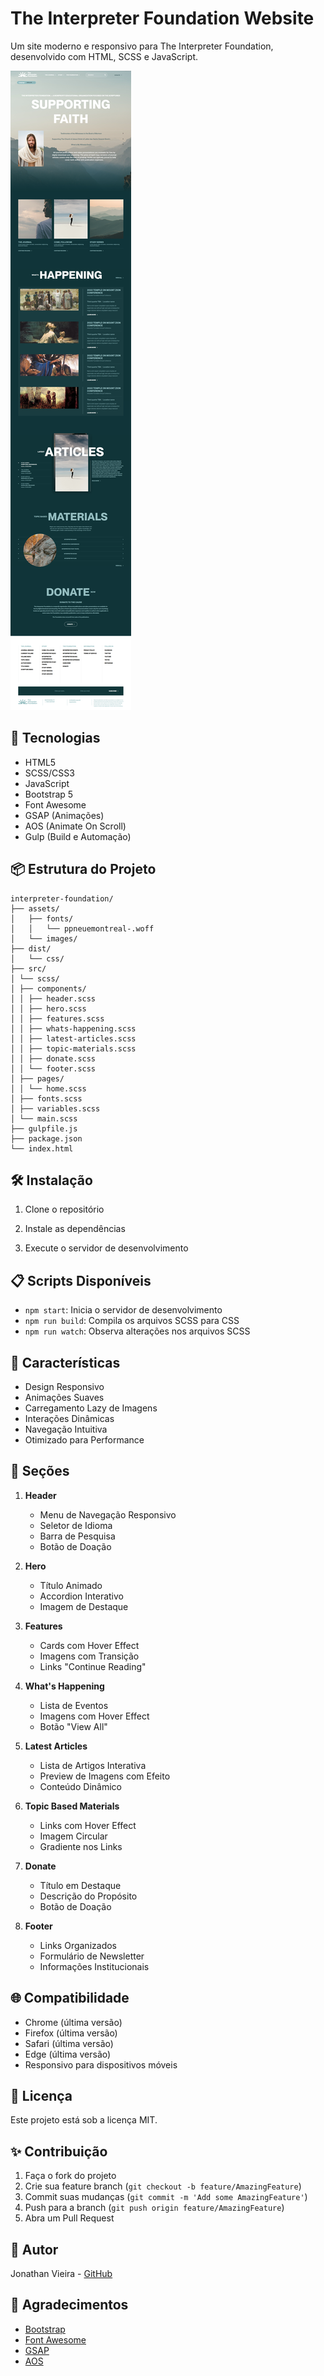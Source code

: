 # The Interpreter Foundation Website

Um site moderno e responsivo para The Interpreter Foundation, desenvolvido com HTML, SCSS e JavaScript.

![The Interpreter Foundation Screenshot](screenshot.png)

## 🚀 Tecnologias

- HTML5
- SCSS/CSS3
- JavaScript
- Bootstrap 5
- Font Awesome
- GSAP (Animações)
- AOS (Animate On Scroll)
- Gulp (Build e Automação)

## 📦 Estrutura do Projeto 

```
interpreter-foundation/
├── assets/
│   ├── fonts/
│   │   └── ppneuemontreal-.woff
│   └── images/
├── dist/
│   └── css/
├── src/
│ └── scss/
│ ├── components/
│ │ ├── header.scss
│ │ ├── hero.scss
│ │ ├── features.scss
│ │ ├── whats-happening.scss
│ │ ├── latest-articles.scss
│ │ ├── topic-materials.scss
│ │ ├── donate.scss
│ │ └── footer.scss
│ ├── pages/
│ │ └── home.scss
│ ├── fonts.scss
│ ├── variables.scss
│ └── main.scss
├── gulpfile.js
├── package.json
└── index.html
```

## 🛠️ Instalação

1. Clone o repositório

2. Instale as dependências

3. Execute o servidor de desenvolvimento

## 📋 Scripts Disponíveis

- `npm start`: Inicia o servidor de desenvolvimento
- `npm run build`: Compila os arquivos SCSS para CSS
- `npm run watch`: Observa alterações nos arquivos SCSS

## 🎨 Características

- Design Responsivo
- Animações Suaves
- Carregamento Lazy de Imagens
- Interações Dinâmicas
- Navegação Intuitiva
- Otimizado para Performance

## 📱 Seções

1. **Header**
   - Menu de Navegação Responsivo
   - Seletor de Idioma
   - Barra de Pesquisa
   - Botão de Doação

2. **Hero**
   - Título Animado
   - Accordion Interativo
   - Imagem de Destaque

3. **Features**
   - Cards com Hover Effect
   - Imagens com Transição
   - Links "Continue Reading"

4. **What's Happening**
   - Lista de Eventos
   - Imagens com Hover Effect
   - Botão "View All"

5. **Latest Articles**
   - Lista de Artigos Interativa
   - Preview de Imagens com Efeito
   - Conteúdo Dinâmico

6. **Topic Based Materials**
   - Links com Hover Effect
   - Imagem Circular
   - Gradiente nos Links

7. **Donate**
   - Título em Destaque
   - Descrição do Propósito
   - Botão de Doação

8. **Footer**
   - Links Organizados
   - Formulário de Newsletter
   - Informações Institucionais

## 🌐 Compatibilidade

- Chrome (última versão)
- Firefox (última versão)
- Safari (última versão)
- Edge (última versão)
- Responsivo para dispositivos móveis

## 📄 Licença

Este projeto está sob a licença MIT.

## ✨ Contribuição

1. Faça o fork do projeto
2. Crie sua feature branch (`git checkout -b feature/AmazingFeature`)
3. Commit suas mudanças (`git commit -m 'Add some AmazingFeature'`)
4. Push para a branch (`git push origin feature/AmazingFeature`)
5. Abra um Pull Request

## 👥 Autor

Jonathan Vieira - [GitHub](https://github.com/wallacejsv)

## 🙏 Agradecimentos

- [Bootstrap](https://getbootstrap.com/)
- [Font Awesome](https://fontawesome.com/)
- [GSAP](https://greensock.com/gsap/)
- [AOS](https://michalsnik.github.io/aos/)

